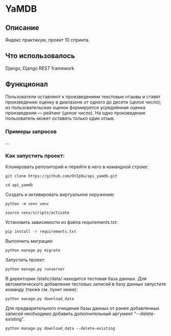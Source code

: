 # YaMDB

## Описание

Яндекс практикум, проект 10 спринта.

## Что использовалось

Django, Django REST framework

## Функционал

Пользователи оставляют к произведениям текстовые отзывы и ставят произведению оценку в диапазоне от одного до десяти (целое число);
из пользовательских оценок формируется усреднённая оценка произведения — рейтинг (целое число).
На одно произведение пользователь может оставить только один отзыв.

### Примеры запросов

...

### Как запустить проект:

Клонировать репозиторий и перейти в него в командной строке:

```
git clone https://github.com/OVIp9u/api_yamdb.git
```

```
cd api_yamdb
```

Cоздать и активировать виртуальное окружение:

```
python -m venv venv
```

```
source venv/scripts/activate
```

Установить зависимости из файла requirements.txt:


```
pip install -r requirements.txt
```

Выполнить миграции:

```
python manage.py migrate
```

Запустить проект:

```
python manage.py runserver

```

В директории /static/data/ находится тестовая
база данных.
Для автоматического добавления тестовых записей
в базу данных запустите команду 
(также см. пункт ниже):

```
python manage.py download_data
```

Для предварительного очищения базы данных от ранее 
добавленных записей необходимо добавить дополнительный
аргумент "--delete-existing".

```
python manage.py download_data --delete-existing
```
